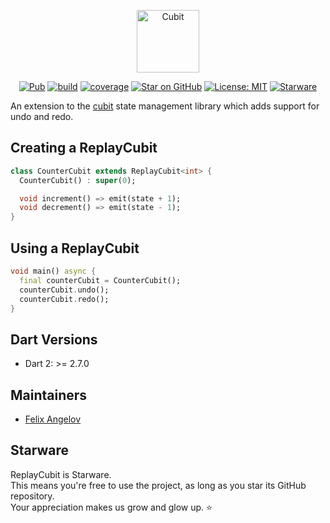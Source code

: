 <p align="center"><img src="https://raw.githubusercontent.com/felangel/cubit/master/assets/replay_cubit_full.png" height="100" alt="Cubit"></p>

<p align="center">
<a href="https://pub.dev/packages/replay_cubit"><img src="https://img.shields.io/pub/v/replay_cubit.svg" alt="Pub"></a>
<a href="https://github.com/felangel/cubit/actions"><img src="https://github.com/felangel/cubit/workflows/build/badge.svg" alt="build"></a>
<a href="https://github.com/felangel/cubit/actions"><img src="https://raw.githubusercontent.com/felangel/cubit/master/packages/cubit/coverage_badge.svg" alt="coverage"></a>
<a href="https://github.com/felangel/cubit"><img src="https://img.shields.io/github/stars/felangel/cubit.svg?style=flat&logo=github&colorB=deeppink&label=stars" alt="Star on GitHub"></a>
<a href="https://opensource.org/licenses/MIT"><img src="https://img.shields.io/badge/license-MIT-purple.svg" alt="License: MIT"></a>
<a href="https://github.com/zepfietje/starware"><img src="https://img.shields.io/badge/Starware-%E2%AD%90-black?labelColor=%23f9b00d" alt="Starware"></a>
</p>

An extension to the [cubit](https://pub.dev/packages/cubit) state management library which adds support for undo and redo.

## Creating a ReplayCubit

```dart
class CounterCubit extends ReplayCubit<int> {
  CounterCubit() : super(0);

  void increment() => emit(state + 1);
  void decrement() => emit(state - 1);
}
```

## Using a ReplayCubit

```dart
void main() async {
  final counterCubit = CounterCubit();
  counterCubit.undo();
  counterCubit.redo();
}
```

## Dart Versions

- Dart 2: >= 2.7.0

## Maintainers

- [Felix Angelov](https://github.com/felangel)

## Starware

ReplayCubit is Starware.  
This means you're free to use the project, as long as you star its GitHub repository.  
Your appreciation makes us grow and glow up. ⭐
